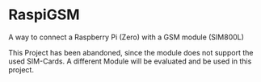 # RaspiGSM
A way to connect a Raspberry Pi (Zero) with a GSM module (SIM800L)


This Project has been abandoned, since the module does not support the used SIM-Cards. A different Module will be evaluated and be used in this project.
